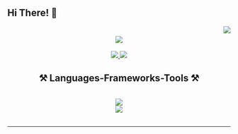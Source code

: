 ## Hi There! 👋

<img align="right" src="https://visitor-badge.laobi.icu/badge?page_id=Kaiytee.Kaiytee" />

<h1 align="center">
    <img src="https://readme-typing-svg.herokuapp.com/?font=Righteous&size=40&center=true&vCenter=true&width=500&height=70&duration=4000&lines=Hi+Devs!+👋;+I'm+Stefen+Labinay!+👋;" />
</h1>



<div align="center"> 
  <a href="mailto:stephenlabinay4@gmail.com">
    <img src="https://img.shields.io/badge/Gmail-333333?style=for-the-badge&logo=gmail&logoColor=red" />
  </a>
  <a href="https://linkedin.com/in/stefen-labinay" target="_blank">
    <img src="https://img.shields.io/badge/LinkedIn-0077B5?style=for-the-badge&logo=linkedin&logoColor=white" target="_blank" />
  </a>
</div>



<h2 align="center">⚒️ Languages-Frameworks-Tools ⚒️</h2>
<br/>
<div align="center">
    <img src="https://skillicons.dev/icons?i=vscode,github,figma,mysql,windows,stackoverflow,php" /><br>
    <img src="https://skillicons.dev/icons?i=python,bootstrap,html,css,javascript,c,java,c++" />
</div>
<br/>
<hr/>



